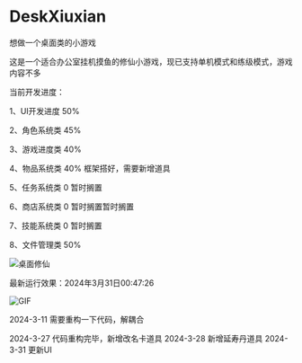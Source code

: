 # DeskXiuxian
想做一个桌面类的小游戏

这是一个适合办公室挂机摸鱼的修仙小游戏，现已支持单机模式和练级模式，游戏内容不多

当前开发进度：

1、UI开发进度 50%

2、角色系统类 45%

3、游戏进度类 40%

4、物品系统类 40% 框架搭好，需要新增道具

5、任务系统类 0 暂时搁置

6、商店系统类 0 暂时搁置暂时搁置

7、技能系统类 0 暂时搁置

8、文件管理类 50%

![桌面修仙](https://github.com/HuYuAI/DeskXiuxian/assets/101235540/8a9760e4-e3cc-419c-9eee-c638139da018)


最新运行效果：2024年3月31日00:47:26

![GIF](https://github.com/Huu-Yuu/DeskXiuxian/assets/101235540/be6c25df-02c4-4609-890c-1e76a5c0ef27)



2024-3-11
需要重构一下代码，解耦合

2024-3-27 代码重构完毕，新增改名卡道具
2024-3-28 新增延寿丹道具
2024-3-31 更新UI

